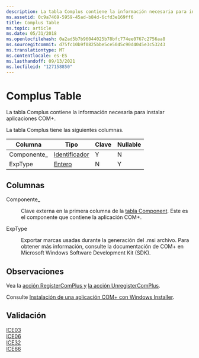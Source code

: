 ```yaml
---
description: La tabla Complus contiene la información necesaria para instalar aplicaciones COM+.
ms.assetid: 0c9a7469-5959-45ad-b84d-6cfd3e169ff6
title: Complus Table
ms.topic: article
ms.date: 05/31/2018
ms.openlocfilehash: 0a2ad5b7b96044025b78bfc774ee0767c2756aa8
ms.sourcegitcommit: d75fc10b9f0825bbe5ce5045c90d4045e3c53243
ms.translationtype: MT
ms.contentlocale: es-ES
ms.lasthandoff: 09/13/2021
ms.locfileid: "127158850"
---
```

# <a name="complus-table"></a>Complus Table

La tabla Complus contiene la información necesaria para instalar aplicaciones COM+.

La tabla Complus tiene las siguientes columnas.



| Columna      | Tipo                         | Clave | Nullable |
|-------------|------------------------------|-----|----------|
| Componente\_ | [Identificador](identifier.md) | Y   | N        |
| ExpType     | [Entero](integer.md)       | N   | Y        |



 

## <a name="columns"></a>Columnas

<dl> <dt>

<span id="Component_"></span><span id="component_"></span><span id="COMPONENT_"></span>Componente\_
</dt> <dd>

Clave externa en la primera columna de la [tabla Component](component-table.md). Este es el componente que contiene la aplicación COM+.

</dd> <dt>

<span id="ExpType"></span><span id="exptype"></span><span id="EXPTYPE"></span>ExpType
</dt> <dd>

Exportar marcas usadas durante la generación del .msi archivo. Para obtener más información, consulte la documentación de COM+ en Microsoft Windows Software Development Kit (SDK).

</dd> </dl>

## <a name="remarks"></a>Observaciones

Vea la [acción RegisterComPlus y](registercomplus-action.md) [la acción UnregisterComPlus](unregistercomplus-action.md).

Consulte [Instalación de una aplicación COM+ con Windows Installer](installing-a-com--application-with-the-windows-installer.md).

## <a name="validation"></a>Validación

<dl>

[ICE03](ice03.md)  
[ICE06](ice06.md)  
[ICE32](ice32.md)  
[ICE66](ice66.md)  
</dl>

 

 



